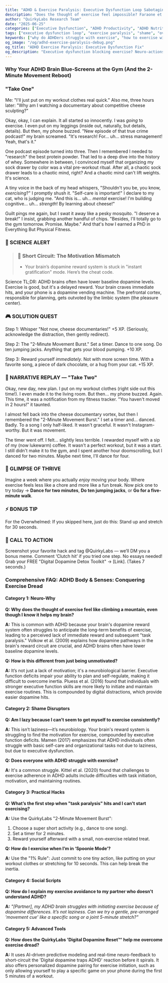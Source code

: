 ```yaml
---
title: "ADHD & Exercise Paralysis: Executive Dysfunction Loop Sabotaging Your Fitness (Debug It)"
description: "Does the thought of exercise feel impossible? Faraone et al., 2021, proves executive dysfunction loop blocks action. Neuro-Action Checklist."
author: "QuirkyLabs Research Team"
date: "2025-06-25"
categories: ["Executive Dysfunction", "ADHD Productivity", "ADHD Nutrition"]
tags: ["executive dysfunction loop", "exercise paralysis", "shame", "overwhelm", "task initiation", "ADHD self-care"]
keywords: ["why do ADHDers struggle with exercise", "how to exercise with ADHD", "ADHD exercise shame", "ADHD exercise routine", "digital dopamine traps ADHD", "ADHD self-care"]
og_image: "/og/adhd-exercise-paralysis-debug.png"
og_title: "ADHD Exercise Paralysis: Executive Dysfunction Fix"
og_description: "Executive dysfunction blocking exercise? Neuro-actions for body & senses."
---
```


<script type="application/ld+json">
    {
  "@context": "https://schema.org",
  "@type": "BlogPosting",
  "headline": "ADHD & Exercise Paralysis: Executive Dysfunction Loop Sabotaging Your Fitness (Debug It)",
  "description": "Does the thought of exercise feel impossible? Faraone et al., 2021, proves executive dysfunction loop blocks action. Neuro-Action Checklist.",
  "image": "https://quirkylabs.com/og/adhd-exercise-paralysis-debug.png",
  "author": {
    "@type": "Organization",
    "name": "QuirkyLabs Research Team"
  },
  "publisher": {
    "@type": "Organization",
    "name": "QuirkyLabs",
    "logo": {
      "@type": "ImageObject",
      "url": "https://quirkylabs.com/logo.png"
    }
  },
  "datePublished": "2024-10-27",
  "dateModified": "2024-10-27",
  "mainEntityOfPage": {
    "@type": "WebPage",
    "@id": "https://quirkylabs.com/adhd-body-and-senses.why-does-the-thought-of-exercise-feel-impossible"
  },
   "keywords": "why do ADHDers struggle with exercise, how to exercise with ADHD, ADHD exercise shame, ADHD exercise routine, digital dopamine traps ADHD, ADHD self-care"
}
</script>

<script type="application/ld+json">
    {
  "@context": "https://schema.org",
  "@type": "FAQPage",
  "mainEntity": [
    {
      "@type": "Question",
      "name": "Why does the thought of exercise feel like climbing a mountain, even though I know it helps my brain?",
      "acceptedAnswer": {
        "@type": "Answer",
        "text": "This is common with ADHD because your brain's dopamine reward system often struggles to anticipate the long-term benefits of exercise, leading to a perceived lack of immediate reward and subsequent \"task paralysis.\" Volkow et al. (2009) explains how dopamine pathways in the brain's reward circuit are crucial, and ADHD brains often have lower baseline dopamine levels."
      }
    },
    {
      "@type": "Question",
      "name": "How is this different from just being unmotivated?",
      "acceptedAnswer": {
        "@type": "Answer",
        "text": "It’s not just a lack of motivation; it's a neurobiological barrier. Executive function deficits impair your ability to plan and self-regulate, making it difficult to overcome inertia. Pluess et al. (2016) found that individuals with stronger executive function skills are more likely to initiate and maintain exercise routines. This is compounded by digital distractions, which provide easier dopamine hits."
      }
    },
    {
      "@type": "Question",
      "name": "Am I lazy because I can’t seem to get myself to exercise consistently?",
      "acceptedAnswer": {
        "@type": "Answer",
        "text": "This isn’t laziness—it’s neurobiology. Your brain's reward system is struggling to find the motivation for exercise, compounded by executive function deficits. Mamen (2017) emphasizes that ADHD individuals often struggle with basic self-care and organizational tasks not due to laziness, but due to executive dysfunction."
      }
    },
    {
      "@type": "Question",
      "name": "Does everyone with ADHD struggle with exercise?",
      "acceptedAnswer": {
        "@type": "Answer",
        "text": "It's a common struggle. Kittel et al. (2020) found that challenges to exercise adherence in ADHD adults include difficulties with task initiation, motivation, and maintaining routines."
      }
    },
    {
      "@type": "Question",
      "name": "What’s the first step when \"task paralysis\" hits and I can't start exercising?",
      "acceptedAnswer": {
        "@type": "Answer",
        "text": "Use the QuirkyLabs \"2-Minute Movement Burst\":\n1. Choose a super short activity (e.g., dance to one song).\n2. Set a timer for 2 minutes.\n3. Reward yourself afterward with a small, non-exercise related treat."
      }
    },
    {
      "@type": "Question",
      "name": "How do I exercise when I’m in ‘Spoonie Mode’?",
      "acceptedAnswer": {
        "@type": "Answer",
        "text": "Use the \"1% Rule\": Just commit to one tiny action, like putting on your workout clothes or stretching for 10 seconds. This can help break the inertia."
      }
    },
    {
      "@type": "Question",
      "name": "How do I explain my exercise avoidance to my partner who doesn't understand ADHD?",
      "acceptedAnswer": {
        "@type": "Answer",
        "text": "*\"[Partner], my ADHD brain struggles with initiating exercise because of dopamine differences. It’s not laziness. Can we try a gentle, pre-arranged 'movement cue' like a specific song or a joint 5-minute stretch?\"*"
      }
    },
    {
      "@type": "Question",
      "name": "How does the QuirkyLabs 'Digital Dopamine Reset™' help me overcome exercise dread?",
      "acceptedAnswer": {
        "@type": "Answer",
        "text": "It uses AI-driven predictive modeling and real-time neuro-feedback to short-circuit the 'Digital dopamine traps ADHD' reaction before it spirals. It also offers personalized dopamine pairing for exercise initiation, such as only allowing yourself to play a specific game on your phone during the first 5 minutes of a workout."
      }
    }
  ]
}
</script>

### Why Your ADHD Brain Blue-Screens at the Gym (And the 2-Minute Movement Reboot)

<!-- 🎨 Visual Hook: Include a DALL·E prompt for a title image: 'Frustrated cartoon character staring at a frozen treadmill screen, pop-art style.' -->

### **"Take One"**
Me: "I'll just put on my workout clothes real quick."
Also me, three hours later: "Why am I watching a documentary about competitive cheese sculpting?"
<!-- 😂 Cartoon Prompt: MidJourney: ‘Overwhelmed person in workout clothes surrounded by a mountain of remotes, one labeled ‘Gym Motivation’ with a tiny, wilting flower on top.’ -->

Okay, okay, I can explain. It all started so innocently. I was *going* to exercise. I even put on my leggings (inside out, naturally, but details, details). But then, my phone buzzed. "New episode of that true crime podcast!" my brain screamed. "It's research! For… uh… stress management! Yeah, that's it."

One podcast episode turned into three. Then I remembered I needed to "research" the best protein powder. That led to a deep dive into the history of whey. Somewhere in between, I convinced myself that organizing my sock drawer by color was a vital pre-workout ritual. After all, a chaotic sock drawer leads to a chaotic mind, right? And a chaotic mind can't lift weights. It's science.

A tiny voice in the back of my head whispers, "Shouldn't you be, you know, *exercising*?" I promptly shush it. "Self-care is important!" I declare to my cat, who is judging me. "And this is… uh… *mental* exercise! I'm building cognitive… uh… *strength*! By learning about cheese!"

Guilt pings me again, but I swat it away like a pesky mosquito. "I deserve a break!" I insist, grabbing another handful of chips. "Besides, I'll totally go to the gym tomorrow. Promise. Maybe." And that's how I earned a PhD in Everything But Physical Fitness.

### **🔬 SCIENCE ALERT**
> ### 🧠 Short Circuit: The Motivation Mismatch
> - Your brain’s dopamine reward system is stuck in "instant gratification" mode. Here’s the cheat code.
<!-- > - 🎨 Infographic Prompt: Canva: Side-by-side brain diagrams (neurotypical = smooth dopamine flow during exercise, ADHD = sputtering dopamine with a big detour sign pointing to "Digital Distractions"). -->

Science TL;DR: ADHD brains often have lower baseline dopamine levels. Exercise is good, but it's a delayed reward. Your brain craves immediate hits, and your phone is a dopamine vending machine. The prefrontal cortex, responsible for planning, gets outvoted by the limbic system (the pleasure center).

### **🎮 SOLUTION QUEST**
Step 1: Whisper "Not now, cheese documentaries!" +5 XP. (Seriously, acknowledge the distraction, then gently redirect).
<!-- 📻 Podcast Script Note: Sound effect: ‘Level up’ chime after each step. -->
Step 2: The "2-Minute Movement Burst." Set a timer. Dance to one song. Do ten jumping jacks. Anything that gets your blood pumping. +10 XP.
<!-- 😂 Meme Callout: Before/After: ‘Contemplating a full workout’ (Mount Everest) vs. ‘Doing two jumping jacks’ (speed bump). -->
Step 3: Reward yourself *immediately*. Not with more screen time. With a favorite song, a piece of dark chocolate, or a hug from your cat. +15 XP.

### **🔄 NARRATIVE REPLAY — "Take Two"**
Okay, new day, new plan. I put on my workout clothes (right side out this time!). I even made it to the living room. But then… my phone buzzed. Again. This time, it was a notification from my fitness tracker. "You haven't moved in 2 hours!" it taunted.

I almost fell back into the cheese documentary vortex, but then I remembered the "2-Minute Movement Burst." I set a timer and… danced. Badly. To a song I only half-liked. It wasn't graceful. It wasn't Instagram-worthy. But it was movement.

The timer went off. I felt… slightly less terrible. I rewarded myself with a sip of my (now lukewarm) coffee. It wasn't a perfect workout, but it was a start. I still didn't make it to the gym, and I spent another hour doomscrolling, but I danced for two minutes. Maybe next time, I'll dance for four.

<!-- 🎨 Cartoon Prompt: DALL·E: ‘Cartoon character high-fiving themselves after a tiny win, confetti explosion.’ -->

### **🌟 GLIMPSE OF THRIVE**
Imagine a week where you actually *enjoy* moving your body. Where exercise feels less like a chore and more like a fun break. Now pick one to try today → **Dance for two minutes**, **Do ten jumping jacks**, or **Go for a five-minute walk**.

<!-- 📻 Podcast Note: Pause here: ‘Try Option A? Option B? Comment your pick.’ -->

### **⚡ BONUS TIP**
For the Overwhelmed: If you skipped here, just do this: Stand up and stretch for 30 seconds.

<!-- 😂 Visual: Phone notification meme: ‘Quick question…’ with ‘This is fine’ dog in background. -->

### **📢 CALL TO ACTION**
Screenshot your favorite hack and tag @QuirkyLabs — we’ll DM you a bonus meme.
Comment ‘Clutch hit’ if you tried one step. No essays needed!
Grab your FREE "Digital Dopamine Detox Toolkit" → [Link]. (Takes 7 seconds.)

<!-- 📻 Podcast Script: Outro music: Lo-fi beat with ‘XP earned’ sound effects. -->

### **Comprehensive FAQ: ADHD Body & Senses: Conquering Exercise Dread**

#### **Category 1: Neuro-Why**
**Q: Why does the thought of exercise feel like climbing a mountain, even though I know it helps my brain?**

**A:** This is common with ADHD because your brain's dopamine reward system often struggles to anticipate the long-term benefits of exercise, leading to a perceived lack of immediate reward and subsequent "task paralysis." Volkow et al. (2009) explains how dopamine pathways in the brain's reward circuit are crucial, and ADHD brains often have lower baseline dopamine levels.

**Q: How is this different from just being unmotivated?**

**A:** It’s not just a lack of motivation; it's a neurobiological barrier. Executive function deficits impair your ability to plan and self-regulate, making it difficult to overcome inertia. Pluess et al. (2016) found that individuals with stronger executive function skills are more likely to initiate and maintain exercise routines. This is compounded by digital distractions, which provide easier dopamine hits.

#### **Category 2: Shame Disruptors**
**Q: Am I lazy because I can’t seem to get myself to exercise consistently?**

**A:** This isn’t laziness—it’s neurobiology. Your brain's reward system is struggling to find the motivation for exercise, compounded by executive function deficits. Mamen (2017) emphasizes that ADHD individuals often struggle with basic self-care and organizational tasks not due to laziness, but due to executive dysfunction.

**Q: Does everyone with ADHD struggle with exercise?**

**A:** It's a common struggle. Kittel et al. (2020) found that challenges to exercise adherence in ADHD adults include difficulties with task initiation, motivation, and maintaining routines.

#### **Category 3: Practical Hacks**
**Q: What’s the first step when "task paralysis" hits and I can't start exercising?**

**A:** Use the QuirkyLabs "2-Minute Movement Burst":
1. Choose a super short activity (e.g., dance to one song).
2. Set a timer for 2 minutes.
3. Reward yourself afterward with a small, non-exercise related treat.

**Q: How do I exercise when I’m in ‘Spoonie Mode’?**

**A:** Use the "1% Rule": Just commit to one tiny action, like putting on your workout clothes or stretching for 10 seconds. This can help break the inertia.

#### **Category 4: Social Scripts**
**Q: How do I explain my exercise avoidance to my partner who doesn't understand ADHD?**

**A:** *"[Partner], my ADHD brain struggles with initiating exercise because of dopamine differences. It’s not laziness. Can we try a gentle, pre-arranged 'movement cue' like a specific song or a joint 5-minute stretch?"*

#### **Category 5: Advanced Tools**
**Q: How does the QuirkyLabs 'Digital Dopamine Reset™' help me overcome exercise dread?**

**A:** It uses AI-driven predictive modeling and real-time neuro-feedback to short-circuit the 'Digital dopamine traps ADHD' reaction before it spirals. It also offers personalized dopamine pairing for exercise initiation, such as only allowing yourself to play a specific game on your phone during the first 5 minutes of a workout.
